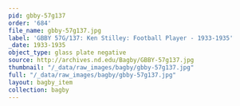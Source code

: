 ```yaml
---
pid: gbby-57g137
order: '684'
file_name: gbby-57g137.jpg
label: 'GBBY 57G/137: Ken Stilley: Football Player - 1933-1935'
_date: 1933-1935
object_type: glass plate negative
source: http://archives.nd.edu/Bagby/GBBY-57g137.jpg
thumbnail: "/_data/raw_images/bagby/gbby-57g137.jpg"
full: "/_data/raw_images/bagby/gbby-57g137.jpg"
layout: bagby_item
collection: bagby
---
```

